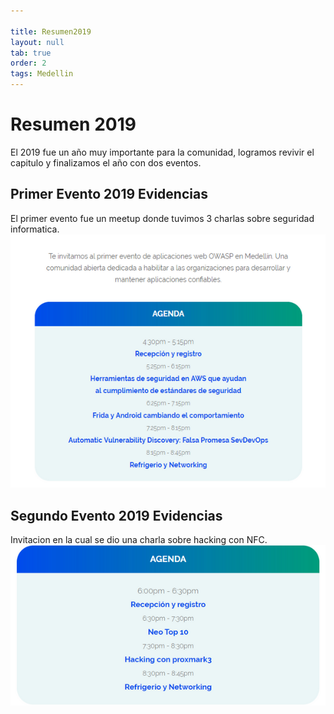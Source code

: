 ```yaml
---

title: Resumen2019
layout: null
tab: true
order: 2
tags: Medellin
---
```


# Resumen 2019

El 2019 fue un año muy importante para la comunidad, logramos revivir el capitulo y finalizamos el año con dos eventos.

## Primer Evento 2019 Evidencias
El primer evento fue un meetup donde tuvimos 3 charlas sobre seguridad informatica.
![Primer Evento 2019](assets/images/evento_2019_01.jpeg)

## Segundo Evento 2019 Evidencias
Invitacion en la cual se dio una charla sobre hacking con NFC.
![Segundo Evento 2019](assets/images/evento_2019_02.jpeg)